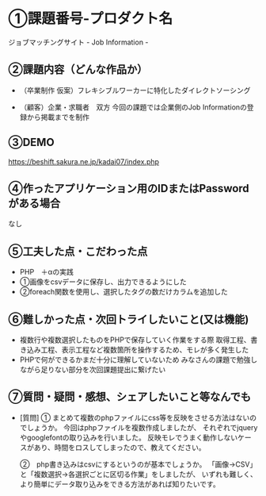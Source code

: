 # ①課題番号-プロダクト名

ジョブマッチングサイト - Job Information -

## ②課題内容（どんな作品か）

- （卒業制作 仮案）フレキシブルワーカーに特化したダイレクトソーシング

-  （顧客）企業・求職者　双方
   今回の課題では企業側のJob Informationの登録から掲載までを制作

## ③DEMO

https://beshift.sakura.ne.jp/kadai07/index.php

## ④作ったアプリケーション用のIDまたはPasswordがある場合

なし

## ⑤工夫した点・こだわった点

- PHP　＋αの実践
- ①画像をcsvデータに保存し、出力できるようにした
- ②foreach関数を使用し、選択したタグの数だけカラムを追加した

## ⑥難しかった点・次回トライしたいこと(又は機能)

- 複数行や複数選択したものをPHPで保存していく作業をする際
  取得工程、書き込み工程、表示工程など複数箇所を操作するため、モレが多く発生した
- PHPで何ができるかまだ十分に理解していないため
  みなさんの課題で勉強しながら足りない部分を次回課題提出に繋げたい

## ⑦質問・疑問・感想、シェアしたいこと等なんでも

- [質問]
  ①  まとめて複数のphpファイルにcss等を反映をさせる方法はないのでしょうか。
  今回はphpファイルを複数作成しましたが、
  それぞれでjqueryやgooglefontの取り込みを行いました。
  反映モレでうまく動作しないケースがあり、時間をロスしてしまったので、教えてください。

  ②　php書き込みはcsvにするというのが基本でしょうか。
  「画像→CSV」と「複数選択→各選択ごとに区切る作業」をしましたが、
  いずれも難しく、より簡単にデータ取り込みをできる方法があれば知りたいです。
   
    
